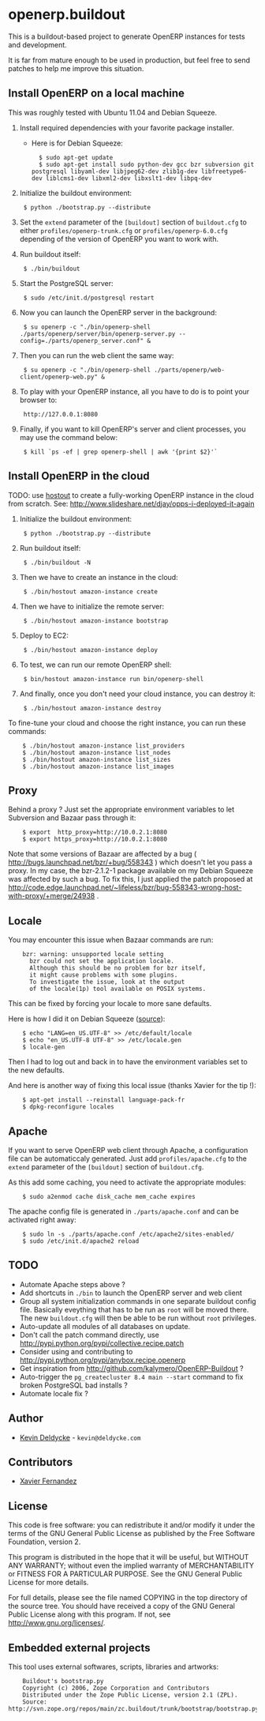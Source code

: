 openerp.buildout
================

This is a buildout-based project to generate OpenERP instances for tests and development.

It is far from mature enough to be used in production, but feel free to send patches to help me improve this situation.


Install OpenERP on a local machine
----------------------------------

This was roughly tested with Ubuntu 11.04 and Debian Squeeze.

1. Install required dependencies with your favorite package installer.

    * Here is for Debian Squeeze:

            $ sudo apt-get update
            $ sudo apt-get install sudo python-dev gcc bzr subversion git postgresql libyaml-dev libjpeg62-dev zlib1g-dev libfreetype6-dev liblcms1-dev libxml2-dev libxslt1-dev libpq-dev

1. Initialize the buildout environment:

        $ python ./bootstrap.py --distribute

1. Set the `extend` parameter of the `[buildout]` section of `buildout.cfg` to either `profiles/openerp-trunk.cfg` or `profiles/openerp-6.0.cfg` depending of the version of OpenERP you want to work with.

1. Run buildout itself:

        $ ./bin/buildout

1. Start the PostgreSQL server:

        $ sudo /etc/init.d/postgresql restart

1. Now you can launch the OpenERP server in the background:

        $ su openerp -c "./bin/openerp-shell ./parts/openerp/server/bin/openerp-server.py --config=./parts/openerp_server.conf" &

1. Then you can run the web client the same way:

        $ su openerp -c "./bin/openerp-shell ./parts/openerp/web-client/openerp-web.py" &

1. To play with your OpenERP instance, all you have to do is to point your browser to:

        http://127.0.0.1:8080

1. Finally, if you want to kill OpenERP's server and client processes, you may use the command below:

        $ kill `ps -ef | grep openerp-shell | awk '{print $2}'`


Install OpenERP in the cloud
----------------------------

TODO: use [hostout](http://pypi.python.org/pypi/collective.hostout) to create a fully-working OpenERP instance in the cloud from scratch. See: http://www.slideshare.net/djay/opps-i-deployed-it-again


1. Initialize the buildout environment:

        $ python ./bootstrap.py --distribute

1. Run buildout itself:

        $ ./bin/buildout -N

1. Then we have to create an instance in the cloud:

        $ ./bin/hostout amazon-instance create

1. Then we have to initialize the remote server:

        $ ./bin/hostout amazon-instance bootstrap

1. Deploy to EC2:

        $ ./bin/hostout amazon-instance deploy

1. To test, we can run our remote OpenERP shell:

        $ bin/hostout amazon-instance run bin/openerp-shell

1. And finally, once you don't need your cloud instance, you can destroy it:

        $ ./bin/hostout amazon-instance destroy

To fine-tune your cloud and choose the right instance, you can run these commands:

        $ ./bin/hostout amazon-instance list_providers
        $ ./bin/hostout amazon-instance list_nodes
        $ ./bin/hostout amazon-instance list_sizes
        $ ./bin/hostout amazon-instance list_images


Proxy
-----

Behind a proxy ? Just set the appropriate environment variables to let Subversion and Bazaar pass through it:

        $ export  http_proxy=http://10.0.2.1:8080
        $ export https_proxy=http://10.0.2.1:8080

Note that some versions of Bazaar are affected by a bug ( http://bugs.launchpad.net/bzr/+bug/558343 ) which doesn't let you pass a proxy. In my case, the bzr-2.1.2-1 package available on my Debian Squeeze was affected by such a bug. To fix this, I just applied the patch proposed at http://code.edge.launchpad.net/~lifeless/bzr/bug-558343-wrong-host-with-proxy/+merge/24938 .


Locale
------

You may encounter this issue when Bazaar commands are run:

        bzr: warning: unsupported locale setting
          bzr could not set the application locale.
          Although this should be no problem for bzr itself,
          it might cause problems with some plugins.
          To investigate the issue, look at the output
          of the locale(1p) tool available on POSIX systems.

This can be fixed by forcing your locale to more sane defaults.

Here is how I did it on Debian Squeeze ([source](http://wiki.debian.org/Locale)):

        $ echo "LANG=en_US.UTF-8" >> /etc/default/locale
        $ echo "en_US.UTF-8 UTF-8" >> /etc/locale.gen
        $ locale-gen

Then I had to log out and back in to have the environment variables set to the new defaults.

And here is another way of fixing this local issue (thanks Xavier for the tip !):

        $ apt-get install --reinstall language-pack-fr
        $ dpkg-reconfigure locales


Apache
------

If you want to serve OpenERP web client through Apache, a configuration file can be automaticcaly generated. Just add `profiles/apache.cfg` to the `extend` parameter of the `[buildout]` section of `buildout.cfg`.

As this add some caching, you need to activate the appropriate modules:

        $ sudo a2enmod cache disk_cache mem_cache expires

The apache config file is generated in `./parts/apache.conf` and can be activated right away:

        $ sudo ln -s ./parts/apache.conf /etc/apache2/sites-enabled/
        $ sudo /etc/init.d/apache2 reload


TODO
----

  * Automate Apache steps above ?
  * Add shortcuts in `./bin` to launch the OpenERP server and web client
  * Group all system initialization commands in one separate buildout config file. Basically eveything that has to be run as `root` will be moved there. The new `buildout.cfg` will then be able to be run without `root` privileges.
  * Auto-update all modules of all databases on update.
  * Don't call the patch command directly, use http://pypi.python.org/pypi/collective.recipe.patch
  * Consider using and contributing to http://pypi.python.org/pypi/anybox.recipe.openerp
  * Get inspiration from http://github.com/kalymero/OpenERP-Buildout ?
  * Auto-trigger the `pg_createcluster 8.4 main --start` command to fix broken PostgreSQL bad installs ?
  * Automate locale fix ?


Author
------

 * [Kevin Deldycke](http://kevin.deldycke.com) - `kevin@deldycke.com`


Contributors
------------

 * [Xavier Fernandez](http://twitter.com/#!/xavierfernandez)


License
-------

This code is free software: you can redistribute it and/or modify it under the
terms of the GNU General Public License as published by the Free Software
Foundation, version 2.

This program is distributed in the hope that it will be useful, but WITHOUT ANY
WARRANTY; without even the implied warranty of MERCHANTABILITY or FITNESS FOR A
PARTICULAR PURPOSE. See the GNU General Public License for more details.

For full details, please see the file named COPYING in the top directory of the
source tree. You should have received a copy of the GNU General Public License
along with this program. If not, see <http://www.gnu.org/licenses/>.


Embedded external projects
--------------------------

This tool uses external softwares, scripts, libraries and artworks:

        Buildout's bootstrap.py
        Copyright (c) 2006, Zope Corporation and Contributors
        Distributed under the Zope Public License, version 2.1 (ZPL).
        Source: http://svn.zope.org/repos/main/zc.buildout/trunk/bootstrap/bootstrap.py
